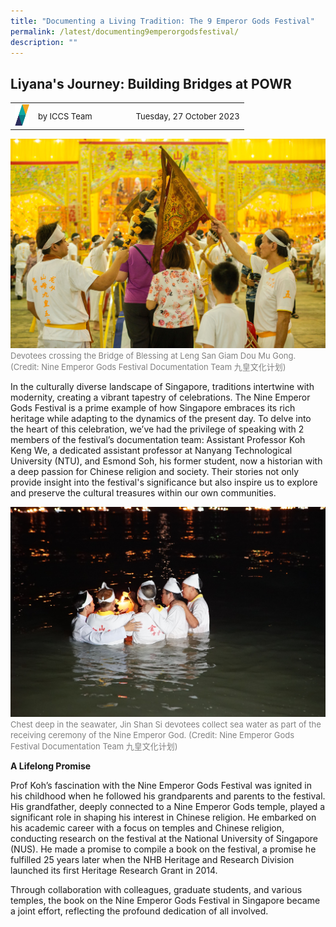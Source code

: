 ```yaml
---
title: "Documenting a Living Tradition: The 9 Emperor Gods Festival"
permalink: /latest/documenting9emperorgodsfestival/
description: ""
---
```

## Liyana's Journey: Building Bridges at POWR

<table>
 <tbody><tr>
	 <td><img src="/images/ICCS-parallelogram_narrow.png" style="width:23px"></td>
	 <td><font size="-1">by ICCS Team</font></td>
	 <td></td>
	 <td></td>
	 <td></td>
	 <td></td>
	 <td><font size="-1">Tuesday, 27 October 2023</font></td>
	</tr>
	<tr></tr>
</tbody></table>

![](/images/devotees%20crossing%20the%20bridge%20of%20blessing%20at%20leng%20san%20giam%20dou%20mu%20gong.jpg)
<font color="grey"><font size="-1">Devotees crossing the Bridge of Blessing at Leng San Giam Dou Mu Gong. (Credit: Nine Emperor Gods Festival Documentation Team 九皇文化计划)</font></font>

In the culturally diverse landscape of Singapore, traditions intertwine with modernity, creating a vibrant tapestry of celebrations. The Nine Emperor Gods Festival is a prime example of how Singapore embraces its rich heritage while adapting to the dynamics of the present day. To delve into the heart of this celebration, we’ve had the privilege of speaking with 2 members of the festival’s documentation team: Assistant Professor Koh Keng We, a dedicated assistant professor at Nanyang Technological University (NTU), and Esmond Soh, his former student, now a historian with a deep passion for Chinese religion and society. Their stories not only provide insight into the festival's significance but also inspire us to explore and preserve the cultural treasures within our own communities.

![](/images/jin%20shan%20si%20devotees%20collect%20sea%20water%20as%20part%20of%20the%20receiving%20ceremony%20of%20the%20nine%20emperor%20god.jpg)
<font color="grey"><font size="-1">Chest deep in the seawater, Jin Shan Si devotees collect sea water as part of the receiving ceremony of the Nine Emperor God. (Credit: Nine Emperor Gods Festival Documentation Team 九皇文化计划)</font></font>

**A Lifelong Promise**

Prof Koh’s fascination with the Nine Emperor Gods Festival was ignited in his childhood when he followed his grandparents and parents to the festival. His grandfather, deeply connected to a Nine Emperor Gods temple, played a significant role in shaping his interest in Chinese religion. He embarked on his academic career with a focus on temples and Chinese religion, conducting research on the festival at the National University of Singapore (NUS). He made a promise to compile a book on the festival, a promise he fulfilled 25 years later when the NHB Heritage and Research Division launched its first Heritage Research Grant in 2014.

Through collaboration with colleagues, graduate students, and various temples, the book on the Nine Emperor Gods Festival in Singapore became a joint effort, reflecting the profound dedication of all involved.

